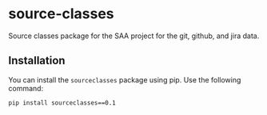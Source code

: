 # source-classes

Source classes package for the SAA project for the git, github, and jira data.

## Installation

You can install the `sourceclasses` package using pip. Use the following command:

```bash
pip install sourceclasses==0.1
